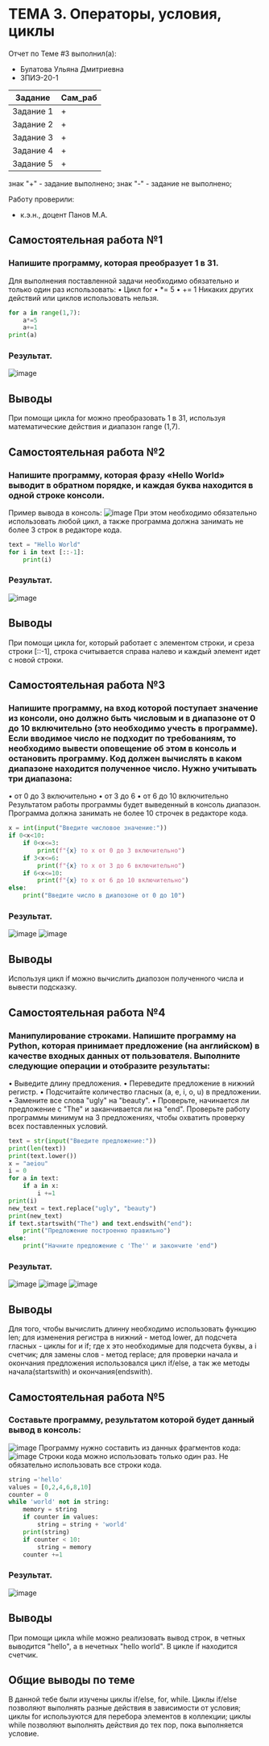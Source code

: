 # ТЕМА 3. Операторы, условия, циклы 
Отчет по Теме #3 выполнил(а):
- Булатова Ульяна Дмитриевна
- ЗПИЭ-20-1

| Задание | Сам_раб | 
| ------ | ------ | 
| Задание 1 | + | 
| Задание 2 | + | 
| Задание 3 | + | 
| Задание 4 | + | 
| Задание 5 | + | 

знак "+" - задание выполнено; знак "-" - задание не выполнено;

Работу проверили:
- к.э.н., доцент Панов М.А.

## Самостоятельная работа №1
###	Напишите программу, которая преобразует 1 в 31.
Для выполнения поставленной задачи необходимо обязательно и только один раз использовать:
•	Цикл for
•	*= 5
•	+= 1
Никаких других действий или циклов использовать нельзя.

```python
for a in range(1,7):
    a*=5
    a+=1 
print(a)
```
### Результат.
![image](https://github.com/Capriceulia/lab/assets/95130454/9de9df2d-e9b1-4036-87ba-1d93b15e758e)

## Выводы

При помощи цикла for можно преобразовать 1 в 31, используя математические действия и диапазон range (1,7).


## Самостоятельная работа №2
###	Напишите программу, которая фразу «Hello World» выводит в обратном порядке, и каждая буква находится в одной строке консоли. 
Пример вывода в консоль:
![image](https://github.com/Capriceulia/lab/assets/95130454/daffb9bb-7632-4c37-b61f-3fbe321f2be3)
При этом необходимо обязательно использовать любой цикл, а также программа должна занимать не более 3 строк в редакторе кода.

```python
text = "Hello World"
for i in text [::-1]:
    print(i)
```
### Результат.
![image](https://github.com/Capriceulia/lab/assets/95130454/5ac8d559-7d0b-453e-af03-87cb4097a7de)

## Выводы

При помощи цикла for, который работает с элементом строки, и среза строки [::-1], строка считывается справа налево и каждый элемент идет с новой строки.


## Самостоятельная работа №3
###	Напишите программу, на вход которой поступает значение из консоли, оно должно быть числовым и в диапазоне от 0 до 10 включительно (это необходимо учесть в программе). Если вводимое число не подходит по требованиям, то необходимо вывести оповещение об этом в консоль и остановить программу. Код должен вычислять в каком диапазоне находится полученное число. Нужно учитывать три диапазона:
•	от 0 до 3 включительно
•	от 3 до 6
•	от 6 до 10 включительно
Результатом работы программы будет выведенный в консоль диапазон. Программа должна занимать не более 10 строчек в редакторе кода.

```python
x = int(input("Введите числовое значение:"))
if 0<x<10:
    if 0<x<=3:
        print(f"{x} то х от 0 до 3 включительно")
    if 3<x<=6:
        print(f"{x} то х от 3 до 6 включительно")
    if 6<x<=10:
        print(f"{x} то х от 6 до 10 включительно")
else:
    print("Введите число в диапозоне от 0 до 10")
```
### Результат.
![image](https://github.com/Capriceulia/lab/assets/95130454/817153bc-2221-4910-a980-ebfdabf52cae)
![image](https://github.com/Capriceulia/lab/assets/95130454/2b746847-5d1f-4855-abe0-fca4ecf30792)

## Выводы

Используя цикл if можно вычислить диапозон полученного числа и вывести подсказку.

## Самостоятельная работа №4
###	Манипулирование строками. Напишите программу на Python, которая принимает предложение (на английском) в качестве входных данных от пользователя. Выполните следующие операции и отобразите результаты:
•	Выведите длину предложения.
•	Переведите предложение в нижний регистр.
•	Подсчитайте количество гласных (a, e, i, o, u) в предложении.
•	Замените все слова "ugly" на "beauty".
•	Проверьте, начинается ли предложение с "The" и заканчивается ли на "end".
Проверьте работу программы минимум на 3 предложениях, чтобы охватить проверку всех поставленных условий.

```python
text = str(input("Введите предложение:"))
print(len(text))
print(text.lower())
x = "aeiou"
i = 0
for a in text:
    if a in x:
        i +=1
print(i)
new_text = text.replace("ugly", "beauty")
print(new_text)
if text.startswith("The") and text.endswith("end"):
    print("Предложение построенно правильно")
else:
    print("Начните предложение с 'The'' и закончите 'end")
```
### Результат.
![image](https://github.com/Capriceulia/lab/assets/95130454/58a46803-78af-4be4-8a7a-1af3bf122774)
![image](https://github.com/Capriceulia/lab/assets/95130454/2e3f3870-d7ce-4423-bf78-370545ea831b)
![image](https://github.com/Capriceulia/lab/assets/95130454/334fcd64-dab7-4362-a117-cb009dd95b12)

## Выводы
Для того, чтобы вычислить длинну необходимо использовать функцию len; для изменения регистра в нижний - метод lower, дл подсчета гласных - циклы for и if; где х это необходимые для подсчета буквы, а i счетчик; для замены слов - метод replace; для проверки начала и окончания предложения использовался цикл if/else, а так же методы начала(startswith) и окончания(endswith).

## Самостоятельная работа №5
###	Составьте программу, результатом которой будет данный вывод в консоль:
![image](https://github.com/Capriceulia/lab/assets/95130454/82122767-8757-4801-991a-52eac8f93494)
Программу нужно составить из данных фрагментов кода:
![image](https://github.com/Capriceulia/lab/assets/95130454/39b01de8-2029-45d3-ba1c-6468de9af900)
Строки кода можно использовать только один раз. Не обязательно использовать все строки кода.

```python
string ='hello'
values = [0,2,4,6,8,10]
counter = 0
while 'world' not in string:
    memory = string
    if counter in values:
        string = string + 'world'
    print(string)
    if counter < 10:
        string = memory
    counter +=1
```
### Результат.
![image](https://github.com/Capriceulia/lab/assets/95130454/a30b36b9-d935-43e2-bf6a-aabc2719c1d0)

## Выводы

При помощи цикла while можно реализовать вывод строк, в четных выводится "hello", а в нечетных "hello world". В цикле if находится счетчик.


## Общие выводы по теме
В данной тебе были изучены циклы if/else, for, while. Циклы if/else позволяют выполнять разные действия в зависимости от условия; циклы for используются для перебора элементов в коллекции; циклы while позволяют выполнять действия до тех пор, пока выполняется условие.
